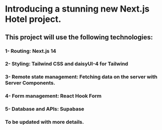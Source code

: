 # Introducing a stunning new Next.js Hotel project.

## This project will use the following technologies:

### 1- Routing: Next.js 14

### 2- Styling: Tailwind CSS and daisyUI-4 for Tailwind

### 3- Remote state management: Fetching data on the server with Server Components.

### 4- Form management: React Hook Form

### 5- Database and APIs: Supabase

### To be updated with more details.
